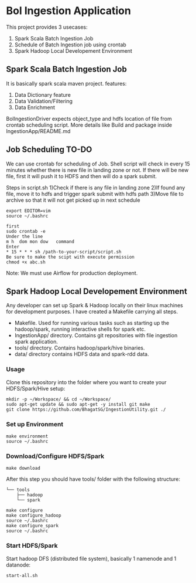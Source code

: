 # Bol Ingestion Application

This project provides 3 usecases:
1) Spark Scala Batch Ingestion Job
2) Schedule of Batch Ingestion job using crontab
3) Spark Hadoop Local Developement Environment

## Spark Scala Batch Ingestion Job
It is basically spark scala maven project.
features:
1) Data Dictionary feature
2) Data Validation/Filtering
3) Data Enrichment

BolIngestionDriver expects object_type and hdfs location of file from crontab scheduling script.
More details like Build and package inside IngestionApp/README.md


## Job Scheduling TO-DO
We can use crontab for scheduling of Job.
Shell script will check in every 15 minutes whether there is new file in landing zone or not. If there will be new file, first it will push it to HDFS and then will do a spark submit.

Steps in script.sh
1)Check if there is any file in landing zone
2)If found any file, move it to hdfs and trigger spark submit with hdfs path
3)Move file to archive so that it will not get picked up in next schedule

```
export EDITOR=vim
source ~/.bashrc
```
```
first
sudo crontab -e
Under the line
m h  dom mon dow   command
Enter
* 15 * * * sh /path-to-your-script/script.sh
Be sure to make the scipt with execute permission
chmod +x abc.sh
```

Note: We must use Airflow for production deployment. 


## Spark Hadoop Local Developement Environment
Any developer can set up Spark & Hadoop locally on their linux machines for development purposes.
I have created a Makefile carrying all steps.
* Makefile. Used for running various tasks such as starting up the hadoop/spark, running interactive shells for spark etc.
* IngestionApp/ directory. Contains git repositories with file ingestion spark application.
* tools/ directory. Contains hadoop/spark/hive binaries.
* data/ directory contains HDFS data and spark-rdd data.

### Usage

Clone this repository into the folder where you want to create your HDFS/Spark/Hive setup:
```
mkdir -p ~/Workspace/ && cd ~/Workspace/
sudo apt-get update && sudo apt-get -y install git make
git clone https://github.com/BhagatSG/IngestionUtility.git ./
```

### Set up Environment
```
make environment
source ~/.bashrc
```

### Download/Configure HDFS/Spark

```
make download
```

After this step you should have tools/ folder with the following structure:
```
└── tools
    ├── hadoop
    └── spark
```
```
make configure
make configure_hadoop
source ~/.bashrc
make configure_spark
source ~/.bashrc
```

### Start HDFS/Spark
Start hadoop DFS (distributed file system), basically 1 namenode and 1 datanode:
```
start-all.sh
```
